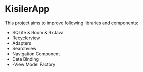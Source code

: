 # KisilerApp

This project aims to improve following libraries and components:

- SQLite & Room & RxJava
- Recyclerview
- Adapters
- Searchview
- Navigation Component
- Data Binding
- -View Model Factory
